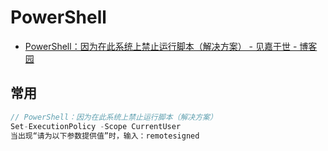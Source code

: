 # PowerShell

- [PowerShell：因为在此系统上禁止运行脚本（解决方案） - 见嘉于世 - 博客园](https://www.cnblogs.com/buildnewhomeland/p/13261253.html)

## 常用

```c#
// PowerShell：因为在此系统上禁止运行脚本（解决方案）
Set-ExecutionPolicy -Scope CurrentUser
当出现“请为以下参数提供值”时，输入：remotesigned
```
